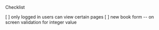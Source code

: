 Checklist

[ ]  only logged in users can view certain pages
[ ] new book form -- on screen validation for integer value
